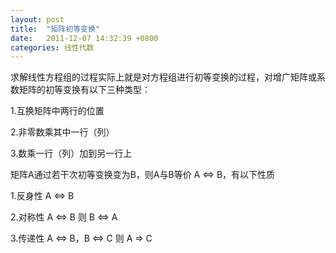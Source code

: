 ```yaml
---
layout: post
title:  "矩阵初等变换"
date:   2011-12-07 14:32:39 +0800
categories: 线性代数
---
```


求解线性方程组的过程实际上就是对方程组进行初等变换的过程，对增广矩阵或系数矩阵的初等变换有以下三种类型：

1.互换矩阵中两行的位置

2.非零数乘其中一行（列）

3.数乘一行（列）加到另一行上

矩阵A通过若干次初等变换变为B，则A与B等价 A ⇔ B，有以下性质

1.反身性 A ⇔ B 

2.对称性 A ⇔ B 则 B ⇔ A 

3.传递性 A ⇔ B，B ⇔ C 则 A ⇒ C 
